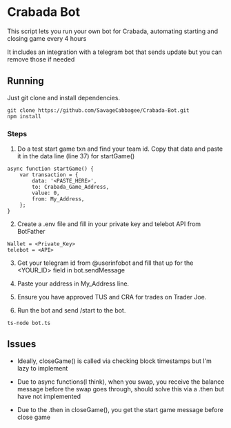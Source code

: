 # Crabada Bot

This script lets you run your own bot for Crabada, automating starting and closing game every 4 hours 

It includes an integration with a telegram bot that sends update but you can remove those if needed

## Running 
Just git clone and install dependencies.

```
git clone https://github.com/SavageCabbagee/Crabada-Bot.git
npm install
```

### Steps
1. Do a test start game txn and find your team id. Copy that data and paste it in the data line (line 37) for startGame()

```
async function startGame() {
    var transaction = {
        data: '<PASTE_HERE>', 
        to: Crabada_Game_Address,
        value: 0,
        from: My_Address,
    };
}
```

2. Create a .env file and fill in your private key and telebot API from BotFather

```
Wallet = <Private_Key>
telebot = <API>
```

3. Get your telegram id from @userinfobot and fill that up for the <YOUR_ID> field in bot.sendMessage

4. Paste your address in My_Address line.

5. Ensure you have approved TUS and CRA for trades on Trader Joe.

6. Run the bot and send /start to the bot.
```
ts-node bot.ts
```

## Issues

- Ideally, closeGame() is called via checking block timestamps but I'm lazy to implement

- Due to async functions(I think), when you swap, you receive the balance message before the swap goes through,
  should solve this via a .then but have not implemented

- Due to the .then in closeGame(), you get the start game message before close game
